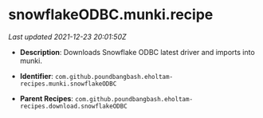 # snowflakeODBC.munki.recipe

_Last updated 2021-12-23 20:01:50Z_

- **Description**: Downloads Snowflake ODBC latest driver and imports into munki.

- **Identifier**: `com.github.poundbangbash.eholtam-recipes.munki.snowflakeODBC`

- **Parent Recipes**: `com.github.poundbangbash.eholtam-recipes.download.snowflakeODBC`
